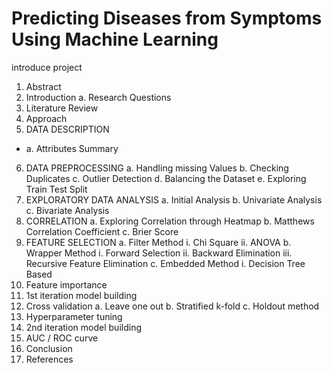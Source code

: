 # Predicting Diseases from Symptoms Using Machine Learning

introduce project


1.	Abstract 
2.	Introduction
a.	Research Questions
3.	Literature Review
4.	Approach
5.	DATA DESCRIPTION
 *  a.	Attributes Summary
6.	DATA PREPROCESSING
  a.	Handling missing Values
  b.	Checking Duplicates
  c.	Outlier Detection
  d.	Balancing the Dataset
  e.	Exploring Train Test Split
7.	EXPLORATORY DATA ANALYSIS
  a.	Initial Analysis
  b.	Univariate Analysis
  c.	Bivariate Analysis
8.	CORRELATION
  a.	Exploring Correlation through Heatmap
  b.	Matthews Correlation Coefficient
  c.	Brier Score
9.	FEATURE SELECTION
  a.	Filter Method
    i.	Chi Square
    ii.	ANOVA
  b.	Wrapper Method
    i.	Forward Selection
    ii.	Backward Elimination
    iii.	Recursive Feature Elimination
  c.	Embedded Method
    i.	Decision Tree Based
10.	Feature importance
11.	1st iteration model building
12.	Cross validation
  a.	Leave one out
  b.	Stratified k-fold
  c.	Holdout method
13.	Hyperparameter tuning
14.	2nd iteration model building
15.	AUC / ROC curve
16.	Conclusion
17.	References
